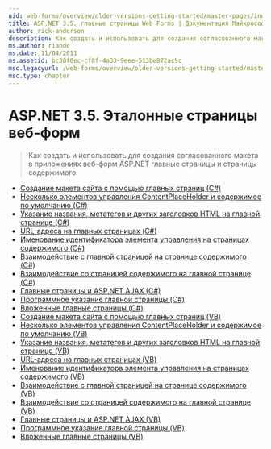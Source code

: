 ```yaml
---
uid: web-forms/overview/older-versions-getting-started/master-pages/index
title: ASP.NET 3.5. главные страницы Web Forms | Документация Майкрософт
author: rick-anderson
description: Как создать и использовать для создания согласованного макета в приложениях веб-форм ASP.NET главные страницы и страницы содержимого.
ms.author: riande
ms.date: 11/04/2011
ms.assetid: bc30f0ec-cf8f-4a33-9eee-513be872ac9c
msc.legacyurl: /web-forms/overview/older-versions-getting-started/master-pages
msc.type: chapter
---
```

<a name="aspnet-35---web-forms-master-pages"></a>ASP.NET 3.5. Эталонные страницы веб-форм
====================
> Как создать и использовать для создания согласованного макета в приложениях веб-форм ASP.NET главные страницы и страницы содержимого.


- [Создание макета сайта с помощью главных страниц (C#)](creating-a-site-wide-layout-using-master-pages-cs.md)
- [Несколько элементов управления ContentPlaceHolder и содержимое по умолчанию (C#)](multiple-contentplaceholders-and-default-content-cs.md)
- [Указание названия, метатегов и других заголовков HTML на главной странице (C#)](specifying-the-title-meta-tags-and-other-html-headers-in-the-master-page-cs.md)
- [URL-адреса на главных страницах (C#)](urls-in-master-pages-cs.md)
- [Именование идентификатора элемента управления на страницах содержимого (C#)](control-id-naming-in-content-pages-cs.md)
- [Взаимодействие с главной страницей на странице содержимого (C#)](interacting-with-the-master-page-from-the-content-page-cs.md)
- [Взаимодействие со страницей содержимого на главной странице (C#)](interacting-with-the-content-page-from-the-master-page-cs.md)
- [Главные страницы и ASP.NET AJAX (C#)](master-pages-and-asp-net-ajax-cs.md)
- [Программное указание главной страницы (C#)](specifying-the-master-page-programmatically-cs.md)
- [Вложенные главные страницы (C#)](nested-master-pages-cs.md)
- [Создание макета сайта с помощью главных страниц (VB)](creating-a-site-wide-layout-using-master-pages-vb.md)
- [Несколько элементов управления ContentPlaceHolder и содержимое по умолчанию (VB)](multiple-contentplaceholders-and-default-content-vb.md)
- [Указание названия, метатегов и других заголовков HTML на главной странице (VB)](specifying-the-title-meta-tags-and-other-html-headers-in-the-master-page-vb.md)
- [URL-адреса на главных страницах (VB)](urls-in-master-pages-vb.md)
- [Именование идентификатора элемента управления на страницах содержимого (VB)](control-id-naming-in-content-pages-vb.md)
- [Взаимодействие с главной страницей на странице содержимого (VB)](interacting-with-the-master-page-from-the-content-page-vb.md)
- [Взаимодействие со страницей содержимого на главной странице (VB)](interacting-with-the-content-page-from-the-master-page-vb.md)
- [Главные страницы и ASP.NET AJAX (VB)](master-pages-and-asp-net-ajax-vb.md)
- [Программное указание главной страницы (VB)](specifying-the-master-page-programmatically-vb.md)
- [Вложенные главные страницы (VB)](nested-master-pages-vb.md)
